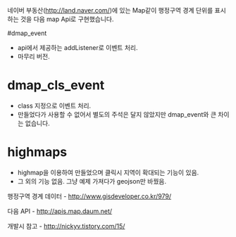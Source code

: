 네이버 부동산(http://land.naver.com/)에 있는 Map같이 행정구역 경계 단위를 표시하는 것을 다음 map Api로 구현했습니다.

#dmap_event
- api에서 제공하는 addListener로 이벤트 처리.
- 마무리 버전.

# dmap_cls_event 
- class 지정으로 이벤트 처리. 
- 만들었다가 사용할 수 없어서 별도의 주석은 달지 않았지만 dmap_event와 큰 차이는 없습니다.

# highmaps
- highmap을 이용하여 만들었으며 클릭시 지역이 확대되는 기능이 있음.
- 그 외의 기능 없음. 그냥 예제 가져다가 geojson만 바꿨음.


행정구역 경계 데이터 - http://www.gisdeveloper.co.kr/979/

다음 API - http://apis.map.daum.net/

개발시 참고 - http://nickyv.tistory.com/15/


